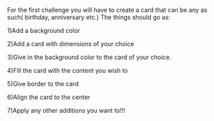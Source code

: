 For the first challenge you will have to create a card that can be any as such( birthday, anniversary etc.) The things should go as:

1)Add a background color 

2)Add a card with dimensions of your choice

3)Give in the background color to the card of your choice.

4)Fill the card with the content you wish to

5)Give border to the card

6)Align the card to the center

7)Apply any other additions you want to!!!
